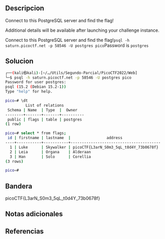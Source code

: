 ## Descripcion

Connect to this PostgreSQL server and find the flag!

Additional details will be available after launching your challenge instance.

Connect to this PostgreSQL server and find the flag!`psql -h saturn.picoctf.net -p 58546 -U postgres pico`Password is `postgres`

## Solucion
``` bash
┌──(kali㉿kali)-[~/…/Utils/Segundo-Parcial/PicoCTF2022/Web]
└─$ psql -h saturn.picoctf.net -p 58546 -U postgres pico
Password for user postgres: 
psql (15.2 (Debian 15.2-1))
Type "help" for help.

pico=# \dt
         List of relations
 Schema | Name  | Type  |  Owner   
--------+-------+-------+----------
 public | flags | table | postgres
(1 row)

pico=# select * from flags;
 id | firstname | lastname  |                address                 
----+-----------+-----------+----------------------------------------
  1 | Luke      | Skywalker | picoCTF{L3arN_S0m3_5qL_t0d4Y_73b0678f}
  2 | Leia      | Organa    | Alderaan
  3 | Han       | Solo      | Corellia
(3 rows)

pico=# 

```

## Bandera
picoCTF{L3arN_S0m3_5qL_t0d4Y_73b0678f}

## Notas adicionales


## Referencias
